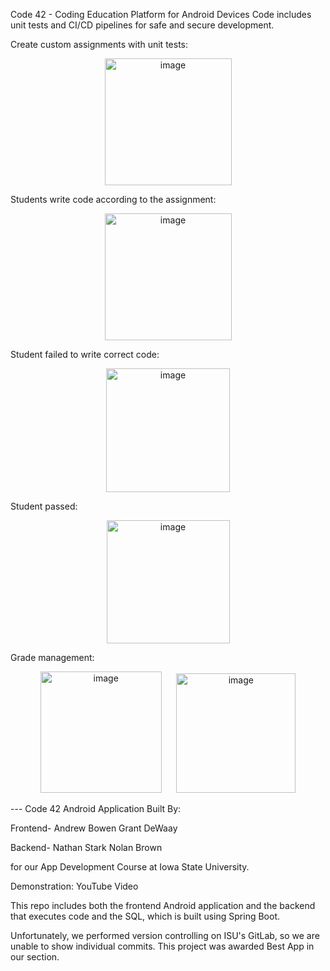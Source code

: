 Code 42 - Coding Education Platform for Android Devices
Code includes unit tests and CI/CD pipelines for safe and secure development.

Create custom assignments with unit tests:

<p align="center"> <img width="203" alt="image" src="https://github.com/user-attachments/assets/6e1b5e81-9f23-4e3a-bf08-d7392ded392c"> </p>
Students write code according to the assignment:

<p align="center"> <img width="203" alt="image" src="https://github.com/user-attachments/assets/81ffd7b1-6ef3-4595-9875-a291cf5cec13"> </p>
Student failed to write correct code:

<p align="center"> <img width="198" alt="image" src="https://github.com/user-attachments/assets/e27b78d2-792e-4b0b-a904-d890fb3eedf4"> </p>
Student passed:

<p align="center"> <img width="197" alt="image" src="https://github.com/user-attachments/assets/6a9ef4e7-7934-49bb-a0ec-fabadb0b14cc"> </p>
Grade management:

<p align="center"> <img width="194" alt="image" src="https://github.com/user-attachments/assets/c8da15f4-ae4d-43a5-9250-b7b54656eb05"> &nbsp;&nbsp;&nbsp;&nbsp; <img width="191" alt="image" src="https://github.com/user-attachments/assets/ee29482d-18ee-4d92-84f8-0e05309ffd12"> </p>
---
Code 42 Android Application Built By:

Frontend-
Andrew Bowen
Grant DeWaay

Backend-
Nathan Stark
Nolan Brown

for our App Development Course at Iowa State University.

Demonstration: YouTube Video

This repo includes both the frontend Android application and the backend that executes code and the SQL, which is built using Spring Boot.

Unfortunately, we performed version controlling on ISU's GitLab, so we are unable to show individual commits.
This project was awarded Best App in our section.
